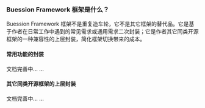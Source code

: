 ### Buession Framework 框架是什么？
Buession Framework 框架不是重复造车轮，它不是其它框架的替代品。它是基于作者在日常工作中遇到的常见需求或通用需求二次封装；它是作者其它同类开源框架的一种兼容性的上层封装，简化框架切换带来的成本。


#### 常用功能的封装
文档完善中... ...


#### 其它同类开源框架的上层封装
文档完善中... ...